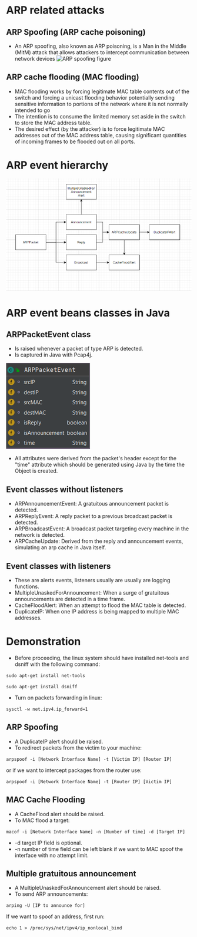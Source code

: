 # ARP related attacks

## ARP Spoofing (ARP cache poisoning)
* An ARP spoofing, also known as ARP poisoning, is a Man in the Middle (MitM) attack that allows attackers to intercept communication between network devices
![ARP spoofing figure](https://www.imperva.com/learn/wp-content/uploads/sites/13/2020/03/thumbnail_he-ARP-spoofing-attacker-pretends-to-be-both-sides-of-a-network-communication-channel.jpg)
## ARP cache flooding (MAC flooding)
* MAC flooding works by forcing legitimate MAC table contents out of the switch and forcing a unicast flooding behavior potentially sending sensitive information to portions of the network where it is not normally intended to go
* The intention is to consume the limited memory set aside in the switch to store the MAC address table.
* The desired effect (by the attacker) is to force legitimate MAC addresses out of the MAC address table, causing significant quantities of incoming frames to be flooded out on all ports.
# ARP event hierarchy
![ARP Event hierarchy](images/ARPEventHierarchy.PNG)

# ARP event beans classes in Java

## ARPPacketEvent class
* Is raised whenever a packet of type ARP is detected.
* Is captured in Java with Pcap4j.

![ARP Packet class diagram](images/ARPPacketClassDiagram.PNG)
* All attributes were derived from the packet's header except for the "time" attribute which should be generated using Java by the time the Object is created.

## Event classes without listeners
* ARPAnnouncementEvent: A gratuitous announcement packet is detected.
* ARPReplyEvent: A reply packet to a previous broadcast packet is detected.
* ARPBroadcastEvent: A broadcast packet targeting every machine in the network is detected. 
* ARPCacheUpdate: Derived from the reply and announcement events, simulating an arp cache in Java itself.

## Event classes with listeners
* These are alerts events, listeners usually are usually are logging functions.
* MultipleUnaskedForAnnouncement: When a surge of gratuitous announcements are detected in a time frame.
* CacheFloodAlert: When an attempt to flood the MAC table is detected.
* DuplicateIP: When one IP address is being mapped to multiple MAC addresses.

# Demonstration
* Before proceeding, the linux system should have installed net-tools and dsniff with the following command:
```
sudo apt-get install net-tools
```  
```
sudo apt-get install dsniff
```

* Turn on packets forwarding in linux:
```
sysctl -w net.ipv4.ip_forward=1
```

## ARP Spoofing
* A DuplicateIP alert should be raised.
* To redirect packets from the victim to your machine:
```
arpspoof -i [Network Interface Name] -t [Victim IP] [Router IP]
```
or if we want to intercept packages from the router use:
```
arpspoof -i [Network Interface Name] -t [Router IP] [Victim IP]
```

## MAC Cache Flooding
* A CacheFlood alert should be raised.
* To MAC flood a target:
```
macof -i [Network Interface Name] -n [Number of time] -d [Target IP]
```
* -d target IP field is optional.
* -n number of time field can be left blank if we want to MAC spoof the interface with no attempt limit.

## Multiple gratuitous announcement
* A MultipleUnaskedForAnnouncement alert should be raised.
* To send ARP announcements:
```
arping -U [IP to announce for]
```
If we want to spoof an address, first run: 
```
echo 1 > /proc/sys/net/ipv4/ip_nonlocal_bind
```
